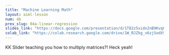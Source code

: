 ```yaml
---
title: "Machine Learning Math"
layout: aiml-lesson
num: 4b
prev_slug: 04a-linear-regression
slides_link: "https://docs.google.com/presentation/d/1T82z5xidx2nB9KvqF1WrQHabz2Defj-kXHg6PrVYDQw/"
colab_link: "https://colab.research.google.com/drive/1W_RJZkg_v6zjSodXSeuTFJV95q3728wl"
---
```


KK Slider teaching you how to multiply matrices?! Heck yeah!